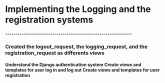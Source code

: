 <h1> Implementing the Logging and the registration systems</h1>
<b>--------------------------------------------------------------</b>
<h3>Created the logout_request, the logging_request, and the registration_request as differents views</h3>

<h4>
Understand the Django authentication system
Create views and templates for user log in and log out
Create views and templates for user registration
</h4>